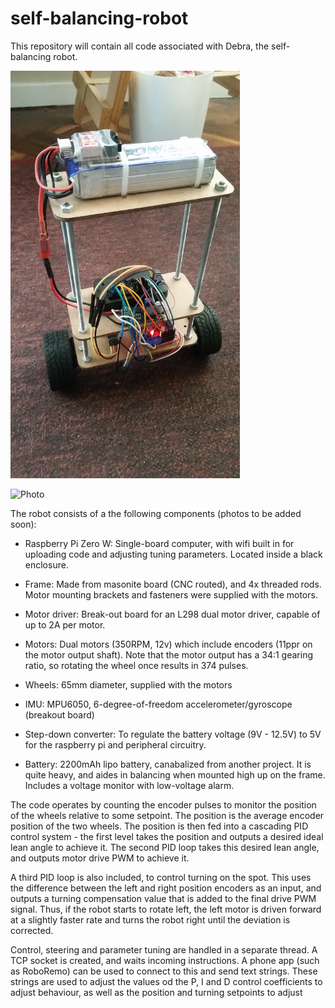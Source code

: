 # self-balancing-robot

This repository will contain all code associated with Debra, the self-balancing robot. 

<img src="https://github.com/MProx/self-balancing-robot/blob/master/Robot.jpg" width="367" height="652" />

![Photo](  =612x1088)

The robot consists of a the following components (photos to be added soon):

* Raspberry Pi Zero W: Single-board computer, with wifi built in for uploading code and adjusting tuning parameters. Located inside a black enclosure.

* Frame: Made from masonite board (CNC routed), and 4x threaded rods. Motor mounting brackets and fasteners were supplied with the motors.

* Motor driver: Break-out board for an L298 dual motor driver, capable of up to 2A per motor.

* Motors: Dual motors (350RPM, 12v) which include encoders (11ppr on the motor output shaft). Note that the motor output has a 34:1 gearing ratio, so rotating the wheel once results in 374 pulses.

* Wheels: 65mm diameter, supplied with the motors

* IMU: MPU6050, 6-degree-of-freedom accelerometer/gyroscope (breakout board)

* Step-down converter: To regulate the battery voltage (9V - 12.5V) to 5V for the raspberry pi and peripheral circuitry.

* Battery: 2200mAh lipo battery, canabalized from another project. It is quite heavy, and aides in balancing when mounted high up on the frame. Includes a voltage monitor with low-voltage alarm.

The code operates by counting the encoder pulses to monitor the position of the wheels relative to some setpoint. The position is the average encoder position of the two wheels. The position is then fed into a cascading PID control system - the first level takes the position and outputs a desired ideal lean angle to achieve it. The second PID loop takes this desired lean angle, and outputs motor drive PWM to achieve it.

A third PID loop is also included, to control turning on the spot. This uses the difference between the left and right position encoders as an input, and outputs a turning compensation value that is added to the final drive PWM signal. Thus, if the robot starts to rotate left, the left motor is driven forward at a slightly faster rate and turns the robot right until the deviation is corrected.

Control, steering and parameter tuning are handled in a separate thread. A TCP socket is created, and waits incoming instructions. A phone app (such as RoboRemo) can be used to connect to this and send text strings. These strings are used to adjust the values od the P, I and D control coefficients to adjust behaviour, as well as the position and turning setpoints to adjust 
